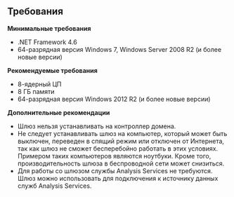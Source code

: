 ## <a name="requirements"></a>Требования
**Минимальные требования**

* .NET Framework 4.6
* 64-разрядная версия Windows 7, Windows Server 2008 R2 (и более новые версии)

**Рекомендуемые требования**

* 8-ядерный ЦП
* 8 ГБ памяти
* 64-разрядная версия Windows 2012 R2 (и более новые версии)

**Дополнительные рекомендации**

* Шлюз нельзя устанавливать на контроллер домена.
* Не следует устанавливать шлюз на компьютер, который может быть выключен, переведен в спящий режим или отключен от Интернета, так как шлюз не сможет бесперебойно работать в этих условиях. Примером таких компьютеров являются ноутбуки. Кроме того, производительность шлюза в беспроводной сети может снизиться.
* Для работы со шлюзом службы Analysis Services не требуются. Шлюз можно использовать для подключения к источнику данных служб Analysis Services.

